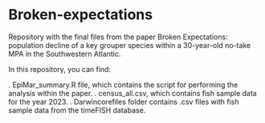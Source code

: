 # Broken-expectations

Repository with the final files from the paper Broken Expectations: population decline of a key grouper species within a 30-year-old no-take MPA in the Southwestern Atlantic.

In this repository, you can find:

. EpiMar_summary.R file, which contains the script for performing the analysis within the paper.
. census_all.csv, which contains fish sample data for the year 2023.
. Darwincorefiles folder contains .csv files with fish sample data from the timeFISH database.






